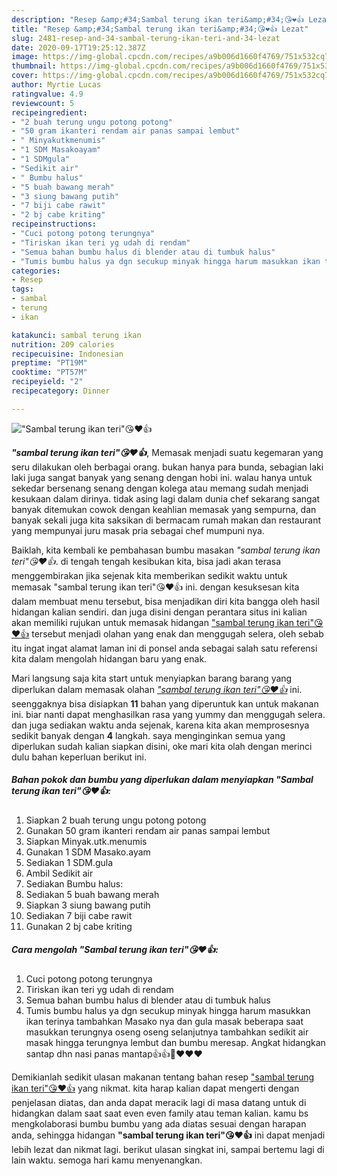 ```yaml
---
description: "Resep &amp;#34;Sambal terung ikan teri&amp;#34;😘❤️👍 Lezat"
title: "Resep &amp;#34;Sambal terung ikan teri&amp;#34;😘❤️👍 Lezat"
slug: 2481-resep-and-34-sambal-terung-ikan-teri-and-34-lezat
date: 2020-09-17T19:25:12.387Z
image: https://img-global.cpcdn.com/recipes/a9b006d1660f4769/751x532cq70/sambal-terung-ikan-teri😘❤️👍-foto-resep-utama.jpg
thumbnail: https://img-global.cpcdn.com/recipes/a9b006d1660f4769/751x532cq70/sambal-terung-ikan-teri😘❤️👍-foto-resep-utama.jpg
cover: https://img-global.cpcdn.com/recipes/a9b006d1660f4769/751x532cq70/sambal-terung-ikan-teri😘❤️👍-foto-resep-utama.jpg
author: Myrtie Lucas
ratingvalue: 4.9
reviewcount: 5
recipeingredient:
- "2 buah terung ungu potong potong"
- "50 gram ikanteri rendam air panas sampai lembut"
- " Minyakutkmenumis"
- "1 SDM Masakoayam"
- "1 SDMgula"
- "Sedikit air"
- " Bumbu halus"
- "5 buah bawang merah"
- "3 siung bawang putih"
- "7 biji cabe rawit"
- "2 bj cabe kriting"
recipeinstructions:
- "Cuci potong potong terungnya"
- "Tiriskan ikan teri yg udah di rendam"
- "Semua bahan bumbu halus di blender atau di tumbuk halus"
- "Tumis bumbu halus ya dgn secukup minyak hingga harum masukkan ikan terinya tambahkan Masako nya dan gula masak beberapa saat masukkan terungnya oseng oseng selanjutnya tambahkan sedikit air masak hingga terungnya lembut dan bumbu meresap. Angkat hidangkan santap dhn nasi panas mantap👍👍🙏❤️❤️❤️"
categories:
- Resep
tags:
- sambal
- terung
- ikan

katakunci: sambal terung ikan 
nutrition: 209 calories
recipecuisine: Indonesian
preptime: "PT19M"
cooktime: "PT57M"
recipeyield: "2"
recipecategory: Dinner

---
```



![&#34;Sambal terung ikan teri&#34;😘❤️👍](https://img-global.cpcdn.com/recipes/a9b006d1660f4769/751x532cq70/sambal-terung-ikan-teri😘❤️👍-foto-resep-utama.jpg)

<b><i>&#34;sambal terung ikan teri&#34;😘❤️👍</i></b>, Memasak menjadi suatu kegemaran yang seru dilakukan oleh berbagai orang. bukan hanya para bunda, sebagian laki laki juga sangat banyak yang senang dengan hobi ini. walau hanya untuk sekedar bersenang senang dengan kolega atau memang sudah menjadi kesukaan dalam dirinya. tidak asing lagi dalam dunia chef sekarang sangat banyak ditemukan cowok dengan keahlian memasak yang sempurna, dan banyak sekali juga kita saksikan di bermacam rumah makan dan restaurant yang mempunyai juru masak pria sebagai chef mumpuni nya.

Baiklah, kita kembali ke pembahasan bumbu masakan <i>&#34;sambal terung ikan teri&#34;😘❤️👍</i>. di tengah tengah kesibukan kita, bisa jadi akan terasa menggembirakan jika sejenak kita memberikan sedikit waktu untuk memasak &#34;sambal terung ikan teri&#34;😘❤️👍 ini. dengan kesuksesan kita dalam membuat menu tersebut, bisa menjadikan diri kita bangga oleh hasil hidangan kalian sendiri. dan juga disini dengan perantara situs ini kalian akan memiliki rujukan untuk memasak hidangan <u>&#34;sambal terung ikan teri&#34;😘❤️👍</u> tersebut menjadi olahan yang enak dan menggugah selera, oleh sebab itu ingat ingat alamat laman ini di ponsel anda sebagai salah satu referensi kita dalam mengolah hidangan baru yang enak.




Mari langsung saja kita start untuk menyiapkan barang barang yang diperlukan dalam memasak olahan <u><i>&#34;sambal terung ikan teri&#34;😘❤️👍</i></u> ini. seenggaknya bisa disiapkan <b>11</b> bahan yang diperuntuk kan untuk makanan ini. biar nanti dapat menghasilkan rasa yang yummy dan menggugah selera. dan juga sediakan waktu anda sejenak, karena kita akan memprosesnya sedikit banyak dengan <b>4</b> langkah. saya menginginkan semua yang diperlukan sudah kalian siapkan disini, oke mari kita olah dengan merinci dulu bahan keperluan berikut ini.

<!--inarticleads1-->

##### Bahan pokok dan bumbu yang diperlukan dalam menyiapkan &#34;Sambal terung ikan teri&#34;😘❤️👍:

1. Siapkan 2 buah terung ungu potong potong
1. Gunakan 50 gram ikanteri rendam air panas sampai lembut
1. Siapkan  Minyak.utk.menumis
1. Gunakan 1 SDM Masako.ayam
1. Sediakan 1 SDM.gula
1. Ambil Sedikit air
1. Sediakan  Bumbu halus:
1. Sediakan 5 buah bawang merah
1. Siapkan 3 siung bawang putih
1. Sediakan 7 biji cabe rawit
1. Gunakan 2 bj cabe kriting




<!--inarticleads2-->

##### Cara mengolah &#34;Sambal terung ikan teri&#34;😘❤️👍:

1. Cuci potong potong terungnya
1. Tiriskan ikan teri yg udah di rendam
1. Semua bahan bumbu halus di blender atau di tumbuk halus
1. Tumis bumbu halus ya dgn secukup minyak hingga harum masukkan ikan terinya tambahkan Masako nya dan gula masak beberapa saat masukkan terungnya oseng oseng selanjutnya tambahkan sedikit air masak hingga terungnya lembut dan bumbu meresap. Angkat hidangkan santap dhn nasi panas mantap👍👍🙏❤️❤️❤️




Demikianlah sedikit ulasan makanan tentang bahan resep <u>&#34;sambal terung ikan teri&#34;😘❤️👍</u> yang nikmat. kita harap kalian dapat mengerti dengan penjelasan diatas, dan anda dapat meracik lagi di masa datang untuk di hidangkan dalam saat saat even even family atau teman kalian. kamu bs mengkolaborasi bumbu bumbu yang ada diatas sesuai dengan harapan anda, sehingga hidangan <b>&#34;sambal terung ikan teri&#34;😘❤️👍</b> ini dapat menjadi lebih lezat dan nikmat lagi. berikut ulasan singkat ini, sampai bertemu lagi di lain waktu. semoga hari kamu menyenangkan.

